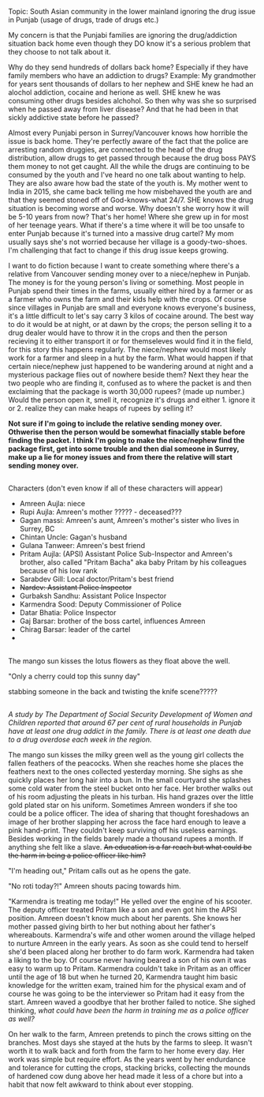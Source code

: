 Topic: South Asian community in the lower mainland ignoring the drug issue in Punjab (usage of drugs, trade of drugs etc.)

My concern is that the Punjabi families are ignoring the drug/addiction situation back home even though they DO know it's a serious problem that they choose to not talk about it. 

Why do they send hundreds of dollars back home? Especially if they have family members who have an addiction to drugs? Example: My grandmother for years sent thousands of dollars to her nephew and SHE knew he had an alochol addiction, cocaine and herione as well. SHE knew he was consuming other drugs besides alchohol. So then why was she so surprised when he passed away from liver disease? And that he had been in that sickly addictive state before he passed?

Almost every Punjabi person in Surrey/Vancouver knows how horrible the issue is back home. They're perfectly aware of the fact that the police are arresting random druggies, are connected to the head of the drug distribution, allow drugs to get passed through because the drug boss PAYS them money to not get caught. All the while the drugs are continuing to be consumed by the youth and I've heard no one talk about wanting to help. They are also aware how bad the state of the youth is. My mother went to India in 2015, she came back telling me how misbehaved the youth are and that they seemed stoned off of God-knows-what 24/7. SHE knows the drug situation is becoming worse and worse. Why doesn't she worry how it will be 5-10 years from now? That's her home! Where she grew up in for most of her teenage years. What if there's a time where it will be too unsafe to enter Punjab because it's turned into a massive drug cartel? My mom usually says she's not worried because her village is a goody-two-shoes. I'm challenging that fact to change if this drug issue keeps growing. 


I want to do fiction because I want to create something where there's a relative from Vancouver sending money over to a niece/nephew in Punjab. The money is for the young person's living or something. Most people in Punjab spend their times in the farms, usually either  hired by a farmer or as a farmer who owns the farm and their kids help with the crops. Of course since villages in Punjab are small and everyone knows everyone's business, it's a little difficult to let's say carry 3 kilos of cocaine around. The best way to do it would be at night, or at dawn by the crops; the person selling it to a drug dealer would have to throw it in the crops and then the person recieving it to either transport it or for themseleves would find it in the field, for this story this happens regularly. The niece/nephew would most likely work for a farmer and sleep in a hut by the farm. What would happen if that certain niece/nephew just happened to be wandering around at night and a mysterious package flies out of nowhere beside them? Next they hear the two people who are finding it, confused as to where the packet is and then exclaiming that the package is worth 30,000 rupees? (made up number.) Would the person open it, smell it, recognize it's drugs and either 1. ignore it or 2. realize they can make heaps of rupees by selling it? 

**Not sure if I'm going to include the relative sending money over. Othwerise then the person would be somewhat finacially stable before finding the packet. I think I'm going to make the niece/nephew find the package first, get into some trouble and then dial someone in Surrey, make up a lie for money issues and from there the relative will start sending money over.** 
##

Characters (don't even know if all of these characters will appear)
- Amreen Aujla: niece
- Rupi Aujla: Amreen's mother ????? - deceased???
- Gagan massi: Amreen's aunt, Amreen's mother's sister who lives in Surrey, BC
- Chintan Uncle: Gagan's husband
- Gulana Tanweer: Amreen's best friend
- Pritam Aujla: (APSI) Assistant Police Sub-Inspector and Amreen's brother, also called "Pritam Bacha" aka baby Pritam by his     colleagues because of his low rank
- Sarabdev Gill: Local doctor/Pritam's best friend
- ~~Nardev: Assistant Police Inspector~~
- Gurbaksh Sandhu: Assistant Police Inspector
- Karmendra Sood: Deputy Commissioner of Police
- Datar Bhatia: Police Inspector 
- Gaj Barsar: brother of the boss cartel, influences Amreen
- Chirag Barsar: leader of the cartel
- 


##

The mango sun kisses the lotus flowers as they float above the well. 

"Only a cherry could top this sunny day"

stabbing someone in the back and twisting the knife scene?????

##

*A study by The Department of Social Security Development of Women and Children reported that around 67 per cent of rural households in Punjab have at least one drug addict in the family. There is at least one death due to a drug overdose each week in the region.*

The mango sun kisses the milky green well as the young girl collects the fallen feathers of the peacocks. When she reaches home she places the feathers next to the ones collected yesterday morning. She sighs as she quickly places her long hair into a bun. In the small courtyard she splashes some cold water from the steel bucket onto her face. Her brother walks out of his room adjusting the pleats in his turban. His hand grazes over the little gold plated star on his uniform. Sometimes Amreen wonders if she too could be a police officer. The idea of sharing that thought foreshadows an image of her brother slapping her across the face hard enough to leave a pink hand-print. They couldn't keep surviving off his useless earnings. Besides working in the fields barely made a thousand rupees a month. If anything she felt like a slave. ~~An education is a far reach but what could be the harm in being a police officer like him?~~

"I'm heading out," Pritam calls out as he opens the gate.

"No roti today?!" Amreen shouts pacing towards him. 

"Karmendra is treating me today!" He yelled over the engine of his scooter. The deputy officer treated Pritam like a son and even got him the APSI position. Amreen doesn't know much about her parents. She knows her mother passed giving birth to her but nothing about her father's whereabouts. Karmendra's wife and other women around the village helped to nurture Amreen in the early years. As soon as she could tend to herself she'd been placed along her brother to do farm work. Karmendra had taken a liking to the boy. Of course never having beared a son of his own it was easy to warm up to Pritam. Karmendra couldn't take in Pritam as an officer until the age of 18 but when he turned 20, Karmendra taught him basic knowledge for the written exam, trained him for the physical exam and of course he was going to be the interviewer so Pritam had it easy from the start. Amreen waved a goodbye that her brother failed to notice. She sighed thinking, *what could have been the harm in training me as a police officer as well?* 

On her walk to the farm, Amreen pretends to pinch the crows sitting on the branches. Most days she stayed at the huts by the farms to sleep. It wasn't worth it to walk back and forth from the farm to her home every day. Her work was simple but require effort. As the years went by her endurdance and tolerance for cutting the crops, stacking bricks, collecting the mounds of hardened cow dung above her head made it less of a chore but into a habit that now felt awkward to think about ever stopping. 
